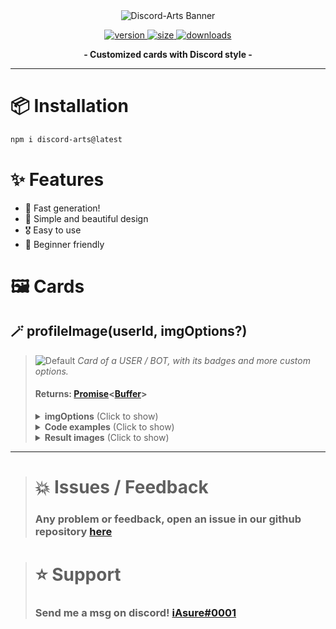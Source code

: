 
<div align='center'>
  <img src='https://i.imgur.com/o3jM8MJ.png' alt='Discord-Arts Banner' />
  <p align='center'>
  <a href='https://www.npmjs.com/package/discord-arts'>
    <img src='https://img.shields.io/npm/v/discord-arts?label=version&style=for-the-badge' alt='version' />
    <img src='https://img.shields.io/bundlephobia/min/discord-arts?label=size&style=for-the-badge' alt='size' />
    <img src='https://img.shields.io/npm/dt/discord-arts?style=for-the-badge' alt='downloads' />
  </a>
</p>
</div>

<p align="center">
  <strong>- Customized cards with Discord style -</strong>
</p>

***

# 📦 Installation

```bash
npm i discord-arts@latest
```

# ✨ Features

+ 🚀 Fast generation!
+ 🎨 Simple and beautiful design
+ 🎖️ Easy to use
+ 💎 Beginner friendly

# 🖼️ Cards

## 🪄 profileImage(userId, imgOptions?)
> ![Default](https://i.imgur.com/nUGdyoX.png)
> *Card of a USER / BOT, with its badges and more custom options.*
> 
> #### Returns: **[Promise](https://developer.mozilla.org/en-US/docs/Web/JavaScript/Reference/Global_Objects/Promise)<**[Buffer](https://nodejs.org/api/buffer.html)**>**
> 
> <blockquote>
<details>
<summary><strong>imgOptions</strong> (Click to show)</summary>

```js
profileImage(userId, {
  customTag?: string, // Text below the user
  customBadges?: string[], // Your own png badges (path and URL) (46x46)
  customBackground?: string, // Change the background to any image (path and URL) (885x303)
  overwriteBadges?: boolean, // Merge your badges with the discord defaults
  badgesFrame?: boolean, // Creates a small frame behind the badges
  removeBadges?: boolean, // Removes badges, whether custom or from discord
  removeBorder?: boolean, // Removes the image border, custom and normal
  usernameColor?: string, // Username HEX color
  tagColor?: string, // Tag HEX color
  borderColor?: string | string[], // Border HEX color, can be gradient if 2 colors are used
  borderAllign?: string, // Gradient alignment if 2 colors are used
  presenceStatus?: string, // User status to be displayed below the avatar
  squareAvatar?: boolean, // Change avatar shape to a square
  removeAvatarFrame?: boolean, // Remove the custom discord frame (if any)
  rankData?: {
    currentXp: number, // Current user XP
    requiredXp: number, // XP required to level up
    level: number, // Current user level
    rank?: number, // Position on the leaderboard
    barColor?: string, // HEX XP bar color

    // === Options added by Cannicide#2753 ===
    levelColor?: string, // HEX color of LVL text
    autoColorRank?: boolean, // Whether to color ranks as medal colors for 1st, 2nd, 3rd
  }

  // === Options added by Cannicide#2753 ===
  moreBackgroundBlur?: boolean, // Triples blur of background image
  backgroundBrightness?: number, // Set brightness of background from 1-100%
  customDate?: Date || string, // Custom date or text to use instead of when user joined Discord
})
```
</details>

<details>
  <summary><strong>Code examples</strong> (Click to show)</summary>
<h4>📃 Discord.js v14</h4>

```javascript
const { AttachmentBuilder } = require('discord.js');
const { profileImage } = require('discord-arts');

await interaction.deferReply();
const user = interaction.options.getUser('user-option');

const buffer = await profileImage(user.id, {
  customTag: 'Admin',
  squareAvatar: true,
  ...imgOptions
});

const attachment = new AttachmentBuilder(buffer, { name: 'profile.png' });
interaction.followUp({ files: [attachment] });
```
</details>

<details>
  <summary><strong>Result images</strong> (Click to show)</summary>

## Rank Card

> ![Default](https://i.imgur.com/8mwNAcO.png)
> ```javascript
> profileImage('UserID', {
>   customBadges: [  './skull.png', './letter.png', './rocket.png', './crown.png', './hearth.png'  ],
>   borderColor: '#087996',
>   presenceStatus: 'phone',
>   badgesFrame: true,
>   customDate: 'AWESOME!',
>   moreBackgroundBlur: true,
>   backgroundBrightness: 100,
>   rankData: {
>     currentXp: 2100,
>     requiredXp: 3000,
>     rank: 1,
>     level: 20,
>     barColor: '0b7b95',
>     levelColor: '00d7ff',
>     autoColorRank: true
>   }
> });
> ```

***

## Custom User Card

> ![Default](https://i.imgur.com/8wB4v2L.png)
> ```javascript
> profileImage('UserID', {
>   borderColor: ['#0000ff', '#00fe5a'],
>   presenceStatus: 'idle',
>   removeAvatarFrame: false
> });
> ```

***

## Custom Bot Card

> ![Default](https://i.imgur.com/ldKbKvv.png)
> ```javascript
> profileImage('UserID', {
>   customBackground: 'https://i.imgur.com/LWcWzlc.png',
>   borderColor: '#ec8686',
>   presenceStatus: 'online',
>   badgesFrame: true
> });
> ```
</details>
</blockquote>


***

> # 💥 Issues / Feedback
> 
> ### Any problem or feedback, open an issue in our github repository [here](https://github.com/iAsure/discord-arts)


> # ⭐ Support
>
> ### Send me a msg on discord! [iAsure#0001](https://discord.com/users/339919990947971105)

